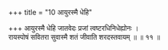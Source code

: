 +++
title = "10 आयुरस्मै धेहि"

+++
आयुरस्मै धेहि जातवेदः प्रजां त्वष्टरधिनिधेह्योनः ।  
रायस्पोषं सवितरा सुवास्मै शतं जीवाति शरदस्तवायम् ॥ ॥ ११ ॥